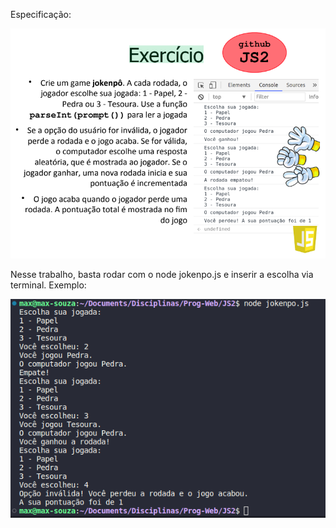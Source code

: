 Especificação:


![Alt text](image.png)


Nesse trabalho, basta rodar com o node jokenpo.js e inserir a escolha via terminal. Exemplo:


![Alt text](image-2.png)